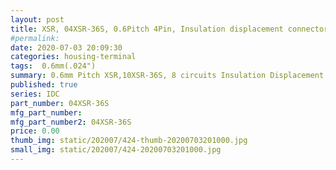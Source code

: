 ```yaml
---
layout: post
title: XSR, 04XSR-36S, 0.6Pitch 4Pin, Insulation displacement connectors(WTB)
#permalink: 
date: 2020-07-03 20:09:30
categories: housing-terminal
tags:  0.6mm(.024")
summary: 0.6mm Pitch XSR,10XSR-36S, 8 circuits Insulation Displacement Connectors (Wire-to-Board type)
published: true 
series: IDC
part_number: 04XSR-36S
mfg_part_number: 
mfg_part_number2: 04XSR-36S
price: 0.00
thumb_img: static/202007/424-thumb-20200703201000.jpg
small_img: static/202007/424-20200703201000.jpg
---
```




